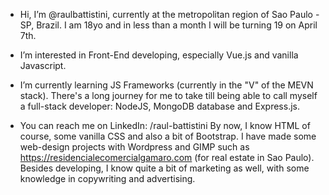 - Hi, I’m @raulbattistini, currently at the metropolitan region of Sao Paulo - SP, Brazil. I am 18yo and in less than a month I will be turning 19 on April 7th.

- I’m interested in Front-End developing, especially Vue.js and vanilla Javascript.

- I’m currently learning JS Frameworks (currently in the "V" of the MEVN stack). There's a long journey for me to take till being able to call myself a full-stack developer: NodeJS, MongoDB database and Express.js.

- You can reach me on LinkedIn: /raul-battistini 
By now, I know HTML of course, some vanilla CSS and also a bit of Bootstrap. I have made some web-design projects with Wordpress and GIMP such as https://residencialecomercialgamaro.com (for real estate in Sao Paulo). 
Besides developing, I know quite a bit of marketing as well, with some knowledge in copywriting and advertising.
<!---
raulbattistini/raulbattistini is a ✨ special ✨ repository because its `README.md` (this file) appears on your GitHub profile.
You can click the Preview link to take a look at your changes.
--->
